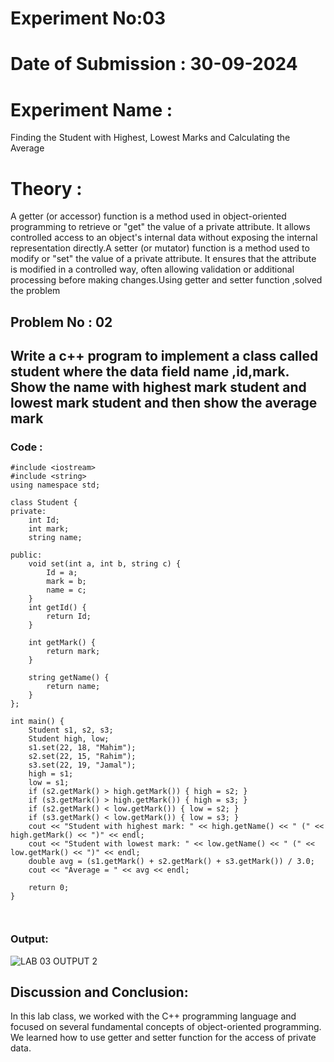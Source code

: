 # Experiment No:03
# Date of Submission : 30-09-2024
# Experiment Name :
Finding the Student with Highest, Lowest Marks and Calculating the Average
# Theory :
A getter (or accessor) function is a method used in object-oriented programming to retrieve or "get" the value of a private attribute. It allows controlled access to an object's internal data without exposing the internal representation directly.A setter (or mutator) function is a method used to modify or "set" the value of a private attribute. It ensures that the attribute is modified in a controlled way, often allowing validation or additional processing before making changes.Using getter and setter function ,solved the problem
## Problem No : 02
## Write a c++ program to implement a class called student where the data field name ,id,mark. Show the name with highest mark student and lowest mark student and then show the average mark 

### Code :

```
#include <iostream>
#include <string>
using namespace std;

class Student {
private:
    int Id;
    int mark;
    string name;

public:
    void set(int a, int b, string c) {
        Id = a;
        mark = b;
        name = c;
    }
    int getId() {
        return Id;
    }

    int getMark() {
        return mark;
    }

    string getName() {
        return name;
    }
};

int main() {
    Student s1, s2, s3;
    Student high, low;
    s1.set(22, 18, "Mahim");
    s2.set(22, 15, "Rahim");
    s3.set(22, 19, "Jamal");
    high = s1;
    low = s1;
    if (s2.getMark() > high.getMark()) { high = s2; }
    if (s3.getMark() > high.getMark()) { high = s3; }
    if (s2.getMark() < low.getMark()) { low = s2; }
    if (s3.getMark() < low.getMark()) { low = s3; }
    cout << "Student with highest mark: " << high.getName() << " (" << high.getMark() << ")" << endl;
    cout << "Student with lowest mark: " << low.getName() << " (" << low.getMark() << ")" << endl;
    double avg = (s1.getMark() + s2.getMark() + s3.getMark()) / 3.0;
    cout << "Average = " << avg << endl;

    return 0;
}



```

### Output:
![LAB 03 OUTPUT 2](https://github.com/user-attachments/assets/aefc6d30-5188-49eb-9ee0-e90e501591cf)

## Discussion and Conclusion:
In this lab class, we worked with the C++ programming language and focused on several fundamental concepts of object-oriented programming. We learned how to use getter and setter function for the access of private data.






